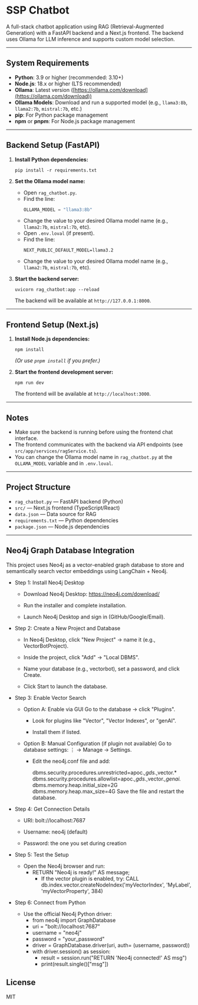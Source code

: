 # SSP Chatbot

A full-stack chatbot application using RAG (Retrieval-Augmented Generation) with a FastAPI backend and a Next.js frontend. The backend uses Ollama for LLM inference and supports custom model selection.

---

## System Requirements

- **Python**: 3.9 or higher (recommended: 3.10+)
- **Node.js**: 18.x or higher (LTS recommended)
- **Ollama**: Latest version ([https://ollama.com/download](https://ollama.com/download))
- **Ollama Models**: Download and run a supported model (e.g., `llama3:8b`, `llama2:7b`, `mistral:7b`, etc.)
- **pip**: For Python package management
- **npm** or **pnpm**: For Node.js package management

---

## Backend Setup (FastAPI)

1. **Install Python dependencies:**
   ```pwsh
   pip install -r requirements.txt
   ```

2. **Set the Ollama model name:**
   - Open `rag_chatbot.py`.
   - Find the line:
     ```python
     OLLAMA_MODEL = "llama3:8b"
     ```
   - Change the value to your desired Ollama model name (e.g., `llama2:7b`, `mistral:7b`, etc).
   - Open `.env.loval` (if present).
   - Find the line:
     ```env
     NEXT_PUBLIC_DEFAULT_MODEL=llama3.2
     ```
   - Change the value to your desired Ollama model name (e.g., `llama2:7b`, `mistral:7b`, etc).

3. **Start the backend server:**
   ```pwsh
   uvicorn rag_chatbot:app --reload
   ```
   The backend will be available at `http://127.0.0.1:8000`.

---

## Frontend Setup (Next.js)

1. **Install Node.js dependencies:**
   ```pwsh
   npm install
   ```
   *(Or use `pnpm install` if you prefer.)*

2. **Start the frontend development server:**
   ```pwsh
   npm run dev
   ```
   The frontend will be available at `http://localhost:3000`.

---

## Notes
- Make sure the backend is running before using the frontend chat interface.
- The frontend communicates with the backend via API endpoints (see `src/app/services/ragService.ts`).
- You can change the Ollama model name in `rag_chatbot.py` at the `OLLAMA_MODEL` variable and in `.env.loval`.

---

## Project Structure
- `rag_chatbot.py` — FastAPI backend (Python)
- `src/` — Next.js frontend (TypeScript/React)
- `data.json` — Data source for RAG
- `requirements.txt` — Python dependencies
- `package.json` — Node.js dependencies

---

## Neo4j Graph Database Integration
This project uses Neo4j as a vector-enabled graph database to store and semantically search vector embeddings using LangChain + Neo4j.

- Step 1: Install Neo4j Desktop
   - Download Neo4j Desktop: https://neo4j.com/download/

   - Run the installer and complete installation.

   - Launch Neo4j Desktop and sign in (GitHub/Google/Email).

- Step 2: Create a New Project and Database
   - In Neo4j Desktop, click "New Project" → name it (e.g., VectorBotProject).

   - Inside the project, click "Add" → "Local DBMS".

   - Name your database (e.g., vectorbot), set a password, and click Create.

   - Click Start to launch the database.

- Step 3: Enable Vector Search
   - Option A: Enable via GUI
     Go to the database → click "Plugins".

     - Look for plugins like "Vector", "Vector Indexes", or "genAI".

     - Install them if listed.

   - Option B: Manual Configuration (if plugin not available)
     Go to database settings: ⋮ → Manage → Settings.

     - Edit the neo4j.conf file and add:

       dbms.security.procedures.unrestricted=apoc.*,gds.*,vector.*
       dbms.security.procedures.allowlist=apoc.*,gds.*,vector.*,genai.*
       dbms.memory.heap.initial_size=2G
       dbms.memory.heap.max_size=4G
       Save the file and restart the database.

- Step 4: Get Connection Details
   - URI: bolt://localhost:7687

   - Username: neo4j (default)

   - Password: the one you set during creation

- Step 5: Test the Setup
   - Open the Neo4j browser and run:
      - RETURN "Neo4j is ready!" AS message;
        - If the vector plugin is enabled, try:
          CALL db.index.vector.createNodeIndex('myVectorIndex', 'MyLabel', 'myVectorProperty', 384)
- Step 6: Connect from Python
   - Use the official Neo4j Python driver:
       - from neo4j import GraphDatabase
       - uri = "bolt://localhost:7687"
       - username = "neo4j"
       - password = "your_password"
       - driver = GraphDatabase.driver(uri, auth=       (username,   password))
       - with driver.session() as session:
           - result = session.run("RETURN 'Neo4j connected!' AS msg")
           - print(result.single()["msg"])


## License
MIT


